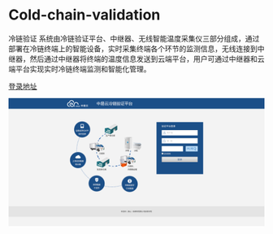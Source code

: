 # Cold-chain-validation
冷链验证
系统由冷链验证平台、中继器、无线智能温度采集仪三部分组成，通过部署在冷链终端上的智能设备，实时采集终端各个环节的监测信息，无线连接到中继器，然后通过中继器将终端的温度信息发送到云端平台，用户可通过中继器和云端平台实现实时冷链终端监测和智能化管理。

[登录地址](http://121.42.30.247:85)

![demo](https://raw.githubusercontent.com/jf-wang/Cold-chain-validation/master/example/login.png)

